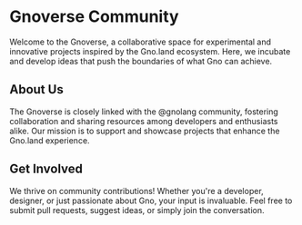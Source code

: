 # Gnoverse Community

Welcome to the Gnoverse, a collaborative space for experimental and innovative projects inspired by the Gno.land ecosystem.
Here, we incubate and develop ideas that push the boundaries of what Gno can achieve.

## About Us

The Gnoverse is closely linked with the @gnolang community, fostering collaboration and sharing resources among developers and enthusiasts alike.
Our mission is to support and showcase projects that enhance the Gno.land experience.

## Get Involved

We thrive on community contributions! Whether you're a developer, designer, or just passionate about Gno, your input is invaluable.
Feel free to submit pull requests, suggest ideas, or simply join the conversation.
